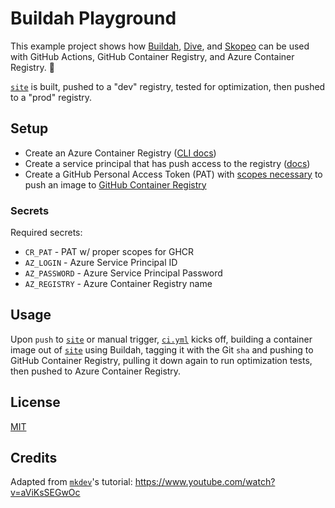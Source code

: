 # Buildah Playground

This example project shows how [Buildah](https://github.com/containers/buildah), [Dive](https://github.com/wagoodman/dive), and [Skopeo](https://github.com/containers/skopeo) can be used with GitHub Actions, GitHub Container Registry, and Azure Container Registry. 🚀

[`site`](site) is built, pushed to a "dev" registry, tested for optimization, then pushed to a "prod" registry.

## Setup

* Create an Azure Container Registry ([CLI docs](https://docs.microsoft.com/en-us/cli/azure/acr?view=azure-cli-latest#az-acr-create))
* Create a service principal that has push access to the registry ([docs](https://docs.microsoft.com/en-us/azure/container-registry/container-registry-auth-service-principal#create-a-service-principal))
* Create a GitHub Personal Access Token (PAT) with [scopes necessary](https://docs.github.com/en/packages/getting-started-with-github-container-registry/migrating-to-github-container-registry-for-docker-images#authenticating-with-the-container-registry) to push an image to [GitHub Container Registry](https://docs.github.com/en/packages/getting-started-with-github-container-registry)

### Secrets

Required secrets:
* `CR_PAT` - PAT w/ proper scopes for GHCR
* `AZ_LOGIN` - Azure Service Principal ID
* `AZ_PASSWORD` - Azure Service Principal Password
* `AZ_REGISTRY` - Azure Container Registry name

## Usage

Upon `push` to [`site`](site) or manual trigger, [`ci.yml`](.github/workflows/ci.yml) kicks off, building a container image out of [`site`](site) using Buildah, tagging it with the Git `sha` and pushing to GitHub Container Registry, pulling it down again to run optimization tests, then pushed to Azure Container Registry.

## License

[MIT](LICENSE)

## Credits

Adapted from [`mkdev`](https://mkdev.me/)'s tutorial: https://www.youtube.com/watch?v=aViKsSEGwOc